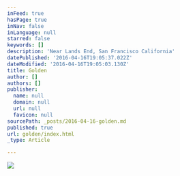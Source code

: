 ```yaml
---
inFeed: true
hasPage: true
inNav: false
inLanguage: null
starred: false
keywords: []
description: 'Near Lands End, San Francisco California'
datePublished: '2016-04-16T19:05:37.022Z'
dateModified: '2016-04-16T19:05:03.130Z'
title: Golden
author: []
authors: []
publisher:
  name: null
  domain: null
  url: null
  favicon: null
sourcePath: _posts/2016-04-16-golden.md
published: true
url: golden/index.html
_type: Article

---
```

![](https://the-grid-user-content.s3-us-west-2.amazonaws.com/4df8f731-3745-423c-8da4-983ed10a0d37.jpg)